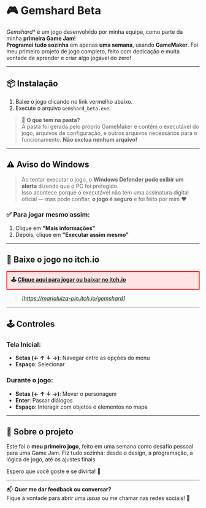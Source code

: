 # 🎮 Gemshard Beta

*Gemshard** é um jogo desenvolvido por minha equipe, como parte da minha **primeira Game Jam**!  
**Programei tudo sozinha** em apenas **uma semana**, usando **GameMaker**. Foi meu primeiro projeto de jogo completo, feito com dedicação e muita vontade de aprender e criar algo jogável do zero!

---

## 📦 Instalação

1. Baixe o jogo clicando no link vermelho abaixo.
2. Execute o arquivo `Gemshard_beta.exe`.

> 🧠 **O que tem na pasta?**  
> A pasta foi gerada pelo próprio GameMaker e contém o executável do jogo, arquivos de configuração, e outros arquivos necessários para o funcionamento. **Não exclua nenhum arquivo!**

---

## ⚠️ Aviso do Windows

> Ao tentar executar o jogo, o **Windows Defender pode exibir um alerta** dizendo que o PC foi protegido.  
> Isso acontece porque o executável não tem uma assinatura digital oficial — mas pode confiar, **o jogo é seguro** e foi feito por mim ❤️

### ✅ Para jogar mesmo assim:

1. Clique em **"Mais informações"**
2. Depois, clique em **"Executar assim mesmo"**

---

## 🔗 Baixe o jogo no itch.io

<div style="border: 2px solid red; padding: 10px; background-color: #ffe5e5;">
  <strong>🕹️ <a href="https://seu-usuario.itch.io/gemshard" target="_blank">Clique aqui para jogar ou baixar no itch.io</a></strong>
</div>

> *[https://marialuiza-pin.itch.io/gemshard]*

---

## 🕹️ Controles

### Tela Inicial:
- **Setas (← ↑ ↓ →)**: Navegar entre as opções do menu
- **Espaço**: Selecionar

### Durante o jogo:
- **Setas (← ↑ ↓ →)**: Mover o personagem
- **Enter**: Passar diálogos
- **Espaço**: Interagir com objetos e elementos no mapa

---

## 💬 Sobre o projeto

Este foi o **meu primeiro jogo**, feito em uma semana como desafio pessoal para uma Game Jam. Fiz tudo sozinha: desde o design, a programação, a lógica de jogo, até os ajustes finais.

Espero que você goste e se divirta! 🎉

---

📬 **Quer me dar feedback ou conversar?**  
Fique à vontade para abrir uma _issue_ ou me chamar nas redes sociais! 💬
